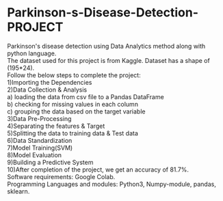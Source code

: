 # Parkinson-s-Disease-Detection-PROJECT  
Parkinson's disease detection using Data Analytics method along with python language.  
The dataset used for this project is from Kaggle. Dataset has a shape of (195*24).  
Follow the below steps to complete the project:  
1)Importing the Dependencies  
2)Data Collection & Analysis  
a) loading the data from csv file to a Pandas DataFrame  
b) checking for missing values in each column  
c) grouping the data based on the target variable   
3)Data Pre-Processing  
4)Separating the features & Target  
5)Splitting the data to training data & Test data  
6)Data Standardization  
7)Model Training(SVM)  
8)Model Evaluation  
9)Building a Predictive System  
10)After completion of the project, we get an accuracy of 81.7%.  
Software requirements: Google Colab.  
Programming Languages and modules: Python3, Numpy-module, pandas, sklearn.
